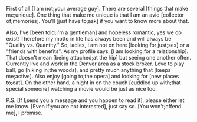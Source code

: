 First of all [I am not;your average guy]. There are several [things that make me;unique]. One thing that make me unique is that I am an avid [collector of;memories]. You'll [just have to;ask] if you want to know more about that. 

Also, I've [been told;I'm a gentleman] and hopeless romantic, yes we do exist! Therefore my motto in life has always been and will always be "Quality vs. Quantity." So, ladies, I am not on here [looking for just;sex] or a "friends with benefits". As my profile says, [I am looking;for a relationship]. That doesn't mean [being attached;at the hip] but seeing one another often. Currently live and work in the Denver area as a stock broker. Love to play ball, go [hiking in;the woods], and pretty much anything that [keeps me;active]. Also enjoy [going to;the opera] and looking for [new places to;eat]. On the other hand, a night in on the couch [cuddled up with;that special someone] watching a movie would be just as nice too.

P.S. [If I;send you a message and you happen to read it], please either let me know. [Even if;you are not interested], just say so. [You won't;offend me], I promise.
